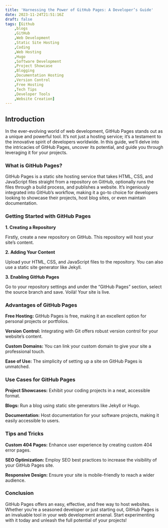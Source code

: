 ```yaml
---
title: 'Harnessing the Power of GitHub Pages: A Developer’s Guide'
date: 2023-11-24T21:51:16Z
draft: false  
tags: [Github
    ,blogs
    ,GitHub
    ,Web Development
    ,Static Site Hosting
    ,Coding
    ,Web Hosting
    ,Hugo
    ,Software Development
    ,Project Showcase
    ,Blogging
    ,Documentation Hosting
    ,Version Control
    ,Free Hosting
    ,Tech Tips
    ,Developer Tools
    ,Website Creation]
---
```


## Introduction

In the ever-evolving world of web development, GitHub Pages stands out as a unique and powerful tool. It’s not just a hosting service; it’s a testament to the innovative spirit of developers worldwide. In this guide, we’ll delve into the intricacies of GitHub Pages, uncover its potential, and guide you through leveraging it for your projects. 


### What is GitHub Pages?

GitHub Pages is a static site hosting service that takes HTML, CSS, and JavaScript files straight from a repository on GitHub, optionally runs the files through a build process, and publishes a website. It’s ingeniously integrated into GitHub’s workflow, making it a go-to choice for developers looking to showcase their projects, host blog sites, or even maintain documentation.

### Getting Started with GitHub Pages

**1. Creating a Repository**

Firstly, create a new repository on GitHub. This repository will host your site’s content.

**2. Adding Your Content**

Upload your HTML, CSS, and JavaScript files to the repository. You can also use a static site generator like Jekyll.

**3. Enabling GitHub Pages**

Go to your repository settings and under the “GitHub Pages” section, select the source branch and save. Voilà! Your site is live.

###  Advantages of GitHub Pages

**Free Hosting:** GitHub Pages is free, making it an excellent option for personal projects or portfolios.

**Version Control:** Integrating with Git offers robust version control for your website’s content.

**Custom Domains:** You can link your custom domain to give your site a professional touch.

**Ease of Use:** The simplicity of setting up a site on GitHub Pages is unmatched.

### Use Cases for GitHub Pages

**Project Showcases:** Exhibit your coding projects in a neat, accessible format.

**Blogs:** Run a blog using static site generators like Jekyll or Hugo.

**Documentation:** Host documentation for your software projects, making it easily accessible to users.

### Tips and Tricks

**Custom 404 Pages:** Enhance user experience by creating custom 404 error pages.

**SEO Optimization:** Employ SEO best practices to increase the visibility of your GitHub Pages site.

**Responsive Design:** Ensure your site is mobile-friendly to reach a wider audience.

### Conclusion

GitHub Pages offers an easy, effective, and free way to host websites. Whether you’re a seasoned developer or just starting out, GitHub Pages is an invaluable tool in your web development arsenal. Start experimenting with it today and unleash the full potential of your projects!

